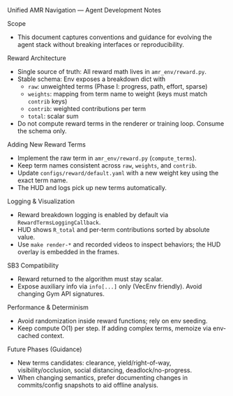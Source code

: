 Unified AMR Navigation — Agent Development Notes

Scope
- This document captures conventions and guidance for evolving the agent stack without breaking interfaces or reproducibility.

Reward Architecture
- Single source of truth: All reward math lives in `amr_env/reward.py`.
- Stable schema: Env exposes a breakdown dict with
  - `raw`: unweighted terms (Phase I: progress, path, effort, sparse)
  - `weights`: mapping from term name to weight (keys must match `contrib` keys)
  - `contrib`: weighted contributions per term
  - `total`: scalar sum
- Do not compute reward terms in the renderer or training loop. Consume the schema only.

Adding New Reward Terms
- Implement the raw term in `amr_env/reward.py` (`compute_terms`).
- Keep term names consistent across `raw`, `weights`, and `contrib`.
- Update `configs/reward/default.yaml` with a new weight key using the exact term name.
- The HUD and logs pick up new terms automatically.

Logging & Visualization
- Reward breakdown logging is enabled by default via `RewardTermsLoggingCallback`.
- HUD shows `R_total` and per-term contributions sorted by absolute value.
- Use `make render-*` and recorded videos to inspect behaviors; the HUD overlay is embedded in the frames.

SB3 Compatibility
- Reward returned to the algorithm must stay scalar.
- Expose auxiliary info via `info[...]` only (VecEnv friendly). Avoid changing Gym API signatures.

Performance & Determinism
- Avoid randomization inside reward functions; rely on env seeding.
- Keep compute O(1) per step. If adding complex terms, memoize via env-cached context.

Future Phases (Guidance)
- New terms candidates: clearance, yield/right-of-way, visibility/occlusion, social distancing, deadlock/no-progress.
- When changing semantics, prefer documenting changes in commits/config snapshots to aid offline analysis.

